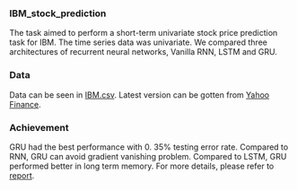 ### IBM_stock_prediction
The task aimed to perform a short-term univariate stock price prediction task for IBM. The time series data was univariate. We compared three architectures of recurrent neural networks, Vanilla RNN, LSTM and GRU.


### Data
Data can be seen in [IBM.csv](https://github.com/guolipin/IBM_stock_prediction/blob/main/IBM.csv). Latest version can be gotten from [Yahoo Finance](https://au.finance.yahoo.com/).

### Achievement
GRU had the best performance with 0. 35% testing error rate. Compared to RNN, GRU can avoid gradient vanishing problem. Compared to LSTM, GRU performed better in long term memory. For more details, please refer to [report](https://github.com/guolipin/IBM_stock_prediction/blob/main/IBM_stock_prediction.pdf).

